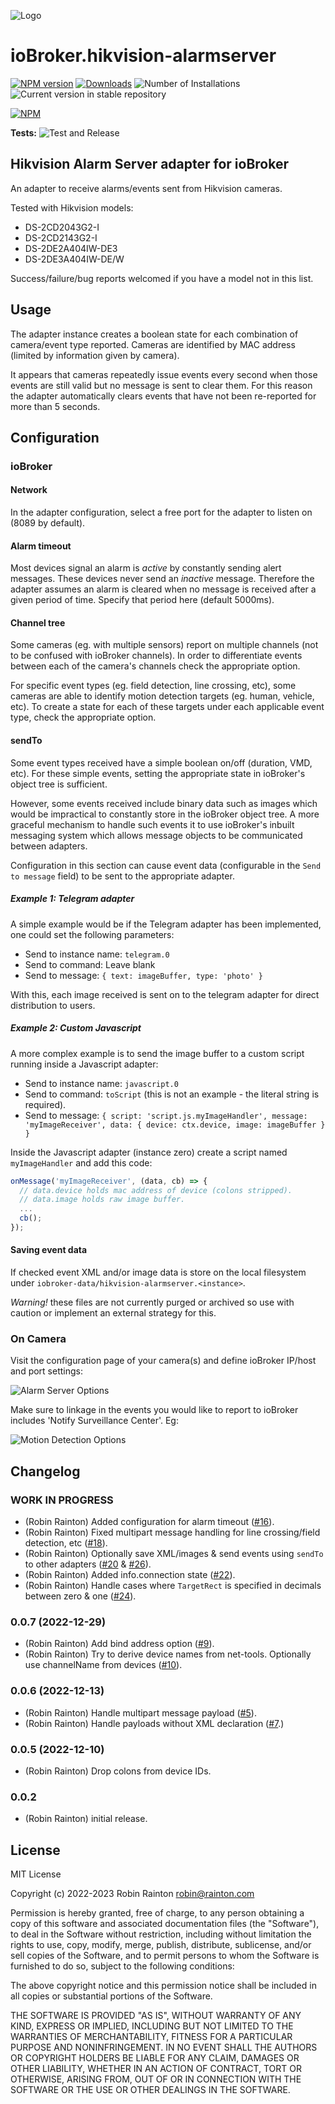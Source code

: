 ![Logo](admin/hikvision-alarmserver.png)
# ioBroker.hikvision-alarmserver

[![NPM version](https://img.shields.io/npm/v/iobroker.hikvision-alarmserver.svg)](https://www.npmjs.com/package/iobroker.hikvision-alarmserver)
[![Downloads](https://img.shields.io/npm/dm/iobroker.hikvision-alarmserver.svg)](https://www.npmjs.com/package/iobroker.hikvision-alarmserver)
![Number of Installations](https://iobroker.live/badges/hikvision-alarmserver-installed.svg)
![Current version in stable repository](https://iobroker.live/badges/hikvision-alarmserver-stable.svg)

[![NPM](https://nodei.co/npm/iobroker.hikvision-alarmserver.png?downloads=true)](https://nodei.co/npm/iobroker.hikvision-alarmserver/)

**Tests:** ![Test and Release](https://github.com/iobroker-community-adapters/ioBroker.hikvision-alarmserver/workflows/Test%20and%20Release/badge.svg)

## Hikvision Alarm Server adapter for ioBroker

An adapter to receive alarms/events sent from Hikvision cameras.

Tested with Hikvision models:

- DS-2CD2043G2-I
- DS-2CD2143G2-I
- DS-2DE2A404IW-DE3
- DS-2DE3A404IW-DE/W

Success/failure/bug reports welcomed if you have a model not in this list.

## Usage

The adapter instance creates a boolean state for each combination of camera/event type reported. Cameras are identified by MAC address (limited by information given by camera).

It appears that cameras repeatedly issue events every second when those events are still valid but no message is sent to clear them. For this reason the adapter automatically clears events that have not been re-reported for more than 5 seconds.

## Configuration

### ioBroker

#### Network

In the adapter configuration, select a free port for the adapter to listen on (8089 by default).

#### Alarm timeout

Most devices signal an alarm is *active* by constantly sending alert messages. These devices never send an *inactive* message. Therefore the adapter assumes an alarm is cleared when no message is received after a given period of time. Specify that period here (default 5000ms).

#### Channel tree

Some cameras (eg. with multiple sensors) report on multiple channels (not to be confused with ioBroker channels). In order to differentiate events between each of the camera's channels check the appropriate option.

For specific event types (eg. field detection, line crossing, etc), some cameras are able to identify motion detection targets (eg. human, vehicle, etc). To create a state for each of these targets under each applicable event type, check the appropriate option.

#### sendTo

Some event types received have a simple boolean on/off (duration, VMD, etc). For these simple events, setting the appropriate state in ioBroker's object tree is sufficient.

However, some events received include binary data such as images which would be impractical to constantly store in the ioBroker object tree. A more graceful mechanism to handle such events it to use ioBroker's inbuilt messaging system which allows message objects to be communicated between adapters.

Configuration in this section can cause event data (configurable in the `Send to message` field) to be sent to the appropriate adapter.

##### Example 1: Telegram adapter

A simple example would be if the Telegram adapter has been implemented, one could set the following parameters:

* Send to instance name: `telegram.0`
* Send to command: Leave blank
* Send to message: `{ text: imageBuffer, type: 'photo' }`

With this, each image received is sent on to the telegram adapter for direct distribution to users.

##### Example 2: Custom Javascript

A more complex example is to send the image buffer to a custom script running inside a Javascript adapter:

* Send to instance name: `javascript.0`
* Send to command: `toScript` (this is not an example - the literal string is required).
* Send to message: `{ script: 'script.js.myImageHandler', message: 'myImageReceiver', data: { device: ctx.device, image: imageBuffer } }`

Inside the Javascript adapter (instance zero) create a script named `myImageHandler` and add this code:

```javascript
onMessage('myImageReceiver', (data, cb) => {
  // data.device holds mac address of device (colons stripped).
  // data.image holds raw image buffer.
  ...
  cb();
});
```

#### Saving event data

If checked event XML and/or image data is store on the local filesystem under `iobroker-data/hikvision-alarmserver.<instance>`.

*Warning!* these files are not currently purged or archived so use with caution or implement an external strategy for this.


### On Camera

Visit the configuration page of your camera(s) and define ioBroker IP/host and port settings:

![Alarm Server Options](docs/images/alarm-server-options.png)

Make sure to linkage in the events you would like to report to ioBroker includes 'Notify Surveillance Center'. Eg:

![Motion Detection Options](docs/images/motion-detection-options.png)

## Changelog

<!--
  Placeholder for the next version (at the beginning of the line):
  ### **WORK IN PROGRESS**
-->
### **WORK IN PROGRESS**
-   (Robin Rainton) Added configuration for alarm timeout ([#16](https://github.com/iobroker-community-adapters/ioBroker.hikvision-alarmserver/issues/16)).
-   (Robin Rainton) Fixed multipart message handling for line crossing/field detection, etc ([#18](https://github.com/iobroker-community-adapters/ioBroker.hikvision-alarmserver/issues/18)).
-   (Robin Rainton) Optionally save XML/images & send events using `sendTo` to other adapters ([#20](https://github.com/iobroker-community-adapters/ioBroker.hikvision-alarmserver/issues/20) & [#26](https://github.com/iobroker-community-adapters/ioBroker.hikvision-alarmserver/issues/26)).
-   (Robin Rainton) Added info.connection state ([#22](https://github.com/iobroker-community-adapters/ioBroker.hikvision-alarmserver/issues/22)).
-   (Robin Rainton) Handle cases where `TargetRect` is specified in decimals between zero & one ([#24](https://github.com/iobroker-community-adapters/ioBroker.hikvision-alarmserver/issues/24)).

### 0.0.7 (2022-12-29)
-   (Robin Rainton) Add bind address option ([#9](https://github.com/iobroker-community-adapters/ioBroker.hikvision-alarmserver/issues/9)).
-   (Robin Rainton) Try to derive device names from net-tools. Optionally use channelName from devices ([#10](https://github.com/iobroker-community-adapters/ioBroker.hikvision-alarmserver/issues/10)).

### 0.0.6 (2022-12-13)
-   (Robin Rainton) Handle multipart message payload ([#5](https://github.com/iobroker-community-adapters/ioBroker.hikvision-alarmserver/issues/5)).
-   (Robin Rainton) Handle payloads without XML declaration ([#7](https://github.com/iobroker-community-adapters/ioBroker.hikvision-alarmserver/issues/7).)

### 0.0.5 (2022-12-10)
-   (Robin Rainton) Drop colons from device IDs.

### 0.0.2
-   (Robin Rainton) initial release.

## License
MIT License

Copyright (c) 2022-2023 Robin Rainton <robin@rainton.com>

Permission is hereby granted, free of charge, to any person obtaining a copy
of this software and associated documentation files (the "Software"), to deal
in the Software without restriction, including without limitation the rights
to use, copy, modify, merge, publish, distribute, sublicense, and/or sell
copies of the Software, and to permit persons to whom the Software is
furnished to do so, subject to the following conditions:

The above copyright notice and this permission notice shall be included in all
copies or substantial portions of the Software.

THE SOFTWARE IS PROVIDED "AS IS", WITHOUT WARRANTY OF ANY KIND, EXPRESS OR
IMPLIED, INCLUDING BUT NOT LIMITED TO THE WARRANTIES OF MERCHANTABILITY,
FITNESS FOR A PARTICULAR PURPOSE AND NONINFRINGEMENT. IN NO EVENT SHALL THE
AUTHORS OR COPYRIGHT HOLDERS BE LIABLE FOR ANY CLAIM, DAMAGES OR OTHER
LIABILITY, WHETHER IN AN ACTION OF CONTRACT, TORT OR OTHERWISE, ARISING FROM,
OUT OF OR IN CONNECTION WITH THE SOFTWARE OR THE USE OR OTHER DEALINGS IN THE
SOFTWARE.